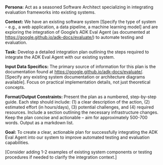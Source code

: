 **Persona:** Act as a seasoned Software Architect specializing in integrating evaluation frameworks into existing systems.

**Context:** We have an existing software system [Specify the type of system - e.g., a web application, a data pipeline, a machine learning model] and are exploring the integration of Google’s ADK Eval Agent (as documented at https://google.github.io/adk-docs/evaluate/) to automate testing and evaluation.

**Task:** Develop a detailed integration plan outlining the steps required to integrate the ADK Eval Agent with our existing system.

**Input Data Specifics:** The primary source of information for this plan is the documentation found at https://google.github.io/adk-docs/evaluate/.  [Specify any existing system documentation or architecture diagrams available].  Focus on practical implementation details, not just theoretical concepts.

**Format/Output Constraints:** Present the plan as a numbered, step-by-step guide. Each step should include: (1) a clear description of the action, (2) estimated effort (in hours/days), (3) potential challenges, and (4) required resources.  Include a section outlining the necessary infrastructure changes. Keep the plan concise and actionable – aim for approximately 500-700 words. Output as a markdown list.

**Goal:** To create a clear, actionable plan for successfully integrating the ADK Eval Agent into our system to improve automated testing and evaluation capabilities.

[Consider adding 1-2 examples of existing system components or testing procedures if needed to clarify the integration context.]
